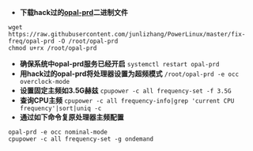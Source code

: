 * **下载hack过的[opal-prd](https://raw.githubusercontent.com/junlizhang/PowerLinux/master/fix-freq/opal-prd)二进制文件**
```
wget https://raw.githubusercontent.com/junlizhang/PowerLinux/master/fix-freq/opal-prd -O /root/opal-prd
chmod u+rx /root/opal-prd
```
* **确保系统中opal-prd服务已经开启**
``systemctl restart opal-prd``
* **用hack过的opal-prd将处理器设置为超频模式**
``/root/opal-prd -e occ overclock-mode``
* **设置固定主频如3.5G赫兹**
``cpupower -c all frequency-set -f 3.5G``
* **查询CPU主频**
``cpupower -c all frequency-info|grep 'current CPU frequency'|sort|uniq -c``
* **通过如下命令复原处理器主频配置**
```
opal-prd -e occ nominal-mode
cpupower -c all frequency-set -g ondemand
```
